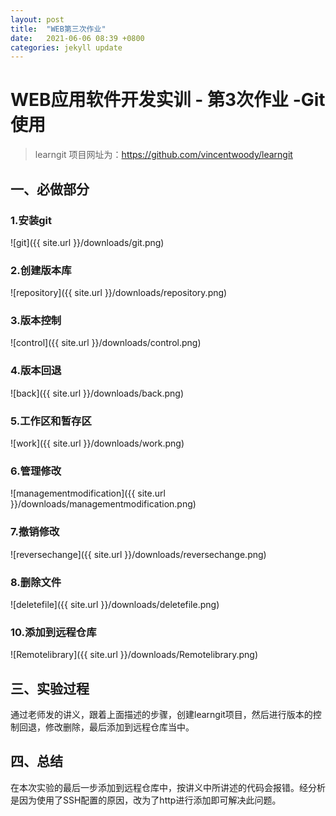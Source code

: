 ```yaml
---
layout: post
title:  "WEB第三次作业"
date:   2021-06-06 08:39 +0800
categories: jekyll update
---
```


# WEB应用软件开发实训 - 第3次作业 -Git使用
> learngit 项目网址为：https://github.com/vincentwoody/learngit
## 一、必做部分

### 1.安装git
![git]({{ site.url }}/downloads/git.png)

### 2.创建版本库
![repository]({{ site.url }}/downloads/repository.png)

### 3.版本控制
![control]({{ site.url }}/downloads/control.png)

### 4.版本回退
![back]({{ site.url }}/downloads/back.png)

### 5.工作区和暂存区
![work]({{ site.url }}/downloads/work.png)

### 6.管理修改
![managementmodification]({{ site.url }}/downloads/managementmodification.png)

### 7.撤销修改
![reversechange]({{ site.url }}/downloads/reversechange.png)

### 8.删除文件
![deletefile]({{ site.url }}/downloads/deletefile.png)

### 10.添加到远程仓库
![Remotelibrary]({{ site.url }}/downloads/Remotelibrary.png)

## 三、实验过程
通过老师发的讲义，跟着上面描述的步骤，创建learngit项目，然后进行版本的控制回退，修改删除，最后添加到远程仓库当中。

## 四、总结
在本次实验的最后一步添加到远程仓库中，按讲义中所讲述的代码会报错。经分析是因为使用了SSH配置的原因，改为了http进行添加即可解决此问题。
